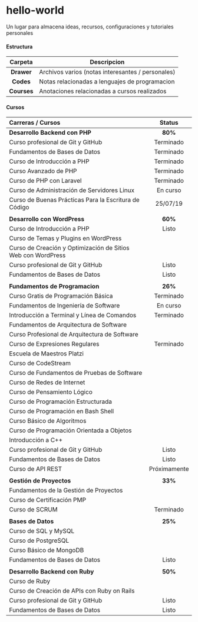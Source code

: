 # hello-world
Un lugar para almacena ideas, recursos, configuraciones y tutoriales personales

#### Estructura
|Carpeta|Descripcion|
|:-:|-|
|**Drawer**|Archivos varios (notas interesantes / personales)|
|**Codes**|Notas relacionadas a lenguajes de programacion|
|**Courses**|Anotaciones relacionadas a cursos realizados|

#### Cursos
|Carreras / Cursos|Status|
|:-|:-:|
|**Desarrollo Backend con PHP**|**80%**|
|Curso profesional de Git y GitHub|Terminado|
|Fundamentos de Bases de Datos|Terminado|
|Curso de Introducción a PHP|Terminado|
|Curso Avanzado de PHP|Terminado|
|Curso de PHP con Laravel|Terminado|
|Curso de Administración de Servidores Linux  |En curso|
|Curso de Buenas Prácticas Para la Escritura de Código|25/07/19|
|||
|**Desarrollo con WordPress**|**60%**|
|Curso de Introducción a PHP|Listo|
|Curso de Temas y Plugins en WordPress||
|Curso de Creación y Optimización de Sitios Web con WordPress||
|Curso profesional de Git y GitHub|Listo|
|Fundamentos de Bases de Datos|Listo|
|||
|**Fundamentos de Programacion**|**26%**|
|Curso Gratis de Programación Básica|Terminado|
|Fundamentos de Ingeniería de Software|En curso|
|Introducción a Terminal y Línea de Comandos|Terminado|
|Fundamentos de Arquitectura de Software||
|Curso Profesional de Arquitectura de Software||
|Curso de Expresiones Regulares|Terminado|
|Escuela de Maestros Platzi||
|Curso de CodeStream||
|Curso de Fundamentos de Pruebas de Software||
|Curso de Redes de Internet||
|Curso de Pensamiento Lógico||
|Curso de Programación Estructurada||
|Curso de Programación en Bash Shell||
|Curso Básico de Algoritmos||
|Curso de Programación Orientada a Objetos||
|Introducción a C++||
|Curso profesional de Git y GitHub|Listo|
|Fundamentos de Bases de Datos|Listo|
|Curso de API REST|Próximamente|
|||
|**Gestión de Proyectos**|**33%**|
|Fundamentos de la Gestión de Proyectos||
|Curso de Certificación PMP||
|Curso de SCRUM|Terminado|
|||
|**Bases de Datos**|**25%**|
Curso de SQL y MySQL||
Curso de PostgreSQL||
Curso Básico de MongoDB||
Fundamentos de Bases de Datos|Listo|
|||
|**Desarrollo Backend con Ruby**|**50%**|
|Curso de Ruby||
|Curso de Creación de APIs con Ruby on Rails||
|Curso profesional de Git y GitHub|Listo|
|Fundamentos de Bases de Datos|Listo|

